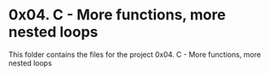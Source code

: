 # 0x04. C - More functions, more nested loops

This folder contains the files for the project 0x04. C - More functions, more nested loops
